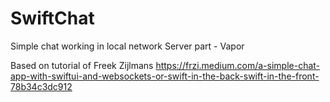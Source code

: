 # SwiftChat
Simple chat working in local network
Server part - Vapor

Based on tutorial of Freek Zijlmans
https://frzi.medium.com/a-simple-chat-app-with-swiftui-and-websockets-or-swift-in-the-back-swift-in-the-front-78b34c3dc912
